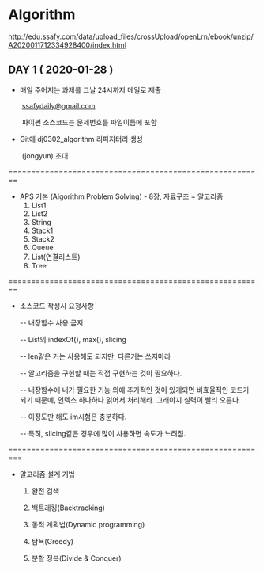 # Algorithm

http://edu.ssafy.com/data/upload_files/crossUpload/openLrn/ebook/unzip/A2020011712334928400/index.html

## DAY 1 ( 2020-01-28 )

- 매일 주어지는 과제를 그날 24시까지 메일로 제출

  ​			ssafydaily@gmail.com

  ​			파이썬 소스코드는 문제번호를 파일이름에 포함

- Git에 dj0302_algorithm 리파지터리 생성

  ​			(jongyun) 초대

========================================================

- APS 기본 (Algorithm Problem Solving) - 8장, 자료구조 + 알고리즘
  1. List1
  2. List2
  3. String
  4. Stack1
  5. Stack2
  6. Queue
  7. List(연결리스트)
  8. Tree

========================================================

- 소스코드 작성시 요청사항

  -- 내장함수 사용 금지

  -- List의 indexOf(), max(), slicing

  -- len같은 거는 사용해도 되지만, 다른거는 쓰지마라

  -- 알고리즘을 구현할 때는 직접 구현하는 것이 필요하다. 

  -- 내장함수에 내가 필요한 기능 외에 추가적인 것이 있게되면 비효율적인 코드가 되기 때문에, 인덱스 하나하나 읽어서 처리해라. 그래야지 실력이 빨리 오른다.

  -- 이정도만 해도 im시험은 충분하다.

  -- 특히, slicing같은 경우에 많이 사용하면 속도가 느려짐.

=========================================================

- 알고리즘 설계 기법

  1. 완전 검색

  2. 백트래킹(Backtracking)

  3. 동적 계획법(Dynamic programming)

  4. 탐욕(Greedy)

  5. 분할 정복(Divide & Conquer)

     